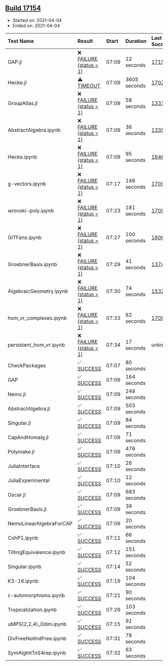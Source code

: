 ## [Build 17154](https://oscarci.mathematik.uni-kl.de/job/oscar/17154/)

* Started on: 2021-04-04
* Ended on: 2021-04-04

| Test Name    | Result | Start | Duration | Last Success | First Failure |
|:-------------|:-------|:------|:---------|:-------------|:--------------|
| GAP.jl | ❌ [FAILURE (status = 1)](https://oscarci.mathematik.uni-kl.de/job/oscar/17154/artifact/logs/build-17154/GAP.jl.log) | 07:09 | 12 seconds | [17153](https://oscarci.mathematik.uni-kl.de/job/oscar/17153/) | [17154](https://oscarci.mathematik.uni-kl.de/job/oscar/17154/) |
| Hecke.jl | ⚠ [TIMEOUT](https://oscarci.mathematik.uni-kl.de/job/oscar/17154/artifact/logs/build-17154/Hecke.jl.log) | 07:09 | 3605 seconds | [17022](https://oscarci.mathematik.uni-kl.de/job/oscar/17022/) | [17023](https://oscarci.mathematik.uni-kl.de/job/oscar/17023/) |
| GroupAtlas.jl | ❌ [FAILURE (status = 1)](https://oscarci.mathematik.uni-kl.de/job/oscar/17154/artifact/logs/build-17154/GroupAtlas.jl.log) | 07:09 | 58 seconds | [13311](https://oscarci.mathematik.uni-kl.de/job/oscar/13311/) | [13312](https://oscarci.mathematik.uni-kl.de/job/oscar/13312/) |
| AbstractAlgebra.ipynb | ❌ [FAILURE (status = 1)](https://oscarci.mathematik.uni-kl.de/job/oscar/17154/artifact/logs/build-17154/AbstractAlgebra.ipynb.log) | 07:09 | 36 seconds | [13355](https://oscarci.mathematik.uni-kl.de/job/oscar/13355/) | [13356](https://oscarci.mathematik.uni-kl.de/job/oscar/13356/) |
| Hecke.ipynb | ❌ [FAILURE (status = 1)](https://oscarci.mathematik.uni-kl.de/job/oscar/17154/artifact/logs/build-17154/Hecke.ipynb.log) | 07:09 | 95 seconds | [16463](https://oscarci.mathematik.uni-kl.de/job/oscar/16463/) | [16464](https://oscarci.mathematik.uni-kl.de/job/oscar/16464/) |
| g-vectors.ipynb | ❌ [FAILURE (status = 1)](https://oscarci.mathematik.uni-kl.de/job/oscar/17154/artifact/logs/build-17154/g-vectors.ipynb.log) | 07:17 | 148 seconds | [17099](https://oscarci.mathematik.uni-kl.de/job/oscar/17099/) | [17100](https://oscarci.mathematik.uni-kl.de/job/oscar/17100/) |
| wronski-poly.ipynb | ❌ [FAILURE (status = 1)](https://oscarci.mathematik.uni-kl.de/job/oscar/17154/artifact/logs/build-17154/wronski-poly.ipynb.log) | 07:23 | 181 seconds | [17098](https://oscarci.mathematik.uni-kl.de/job/oscar/17098/) | [17099](https://oscarci.mathematik.uni-kl.de/job/oscar/17099/) |
| GITFans.ipynb | ❌ [FAILURE (status = 1)](https://oscarci.mathematik.uni-kl.de/job/oscar/17154/artifact/logs/build-17154/GITFans.ipynb.log) | 07:27 | 100 seconds | [16068](https://oscarci.mathematik.uni-kl.de/job/oscar/16068/) | [16069](https://oscarci.mathematik.uni-kl.de/job/oscar/16069/) |
| GroebnerBasis.ipynb | ❌ [FAILURE (status = 1)](https://oscarci.mathematik.uni-kl.de/job/oscar/17154/artifact/logs/build-17154/GroebnerBasis.ipynb.log) | 07:29 | 41 seconds | [13748](https://oscarci.mathematik.uni-kl.de/job/oscar/13748/) | [13749](https://oscarci.mathematik.uni-kl.de/job/oscar/13749/) |
| AlgebraicGeometry.ipynb | ❌ [FAILURE (status = 1)](https://oscarci.mathematik.uni-kl.de/job/oscar/17154/artifact/logs/build-17154/AlgebraicGeometry.ipynb.log) | 07:30 | 74 seconds | [15322](https://oscarci.mathematik.uni-kl.de/job/oscar/15322/) | [15323](https://oscarci.mathematik.uni-kl.de/job/oscar/15323/) |
| hom_vr_complexes.ipynb | ❌ [FAILURE (status = 1)](https://oscarci.mathematik.uni-kl.de/job/oscar/17154/artifact/logs/build-17154/hom_vr_complexes.ipynb.log) | 07:33 | 62 seconds | [17099](https://oscarci.mathematik.uni-kl.de/job/oscar/17099/) | [17100](https://oscarci.mathematik.uni-kl.de/job/oscar/17100/) |
| persistent_hom_vr.ipynb | ❌ [FAILURE (status = 1)](https://oscarci.mathematik.uni-kl.de/job/oscar/17154/artifact/logs/build-17154/persistent_hom_vr.ipynb.log) | 07:34 | 17 seconds | unknown | unknown |
| CheckPackages | ✅ [SUCCESS](https://oscarci.mathematik.uni-kl.de/job/oscar/17154/artifact/logs/build-17154/CheckPackages.log) | 07:07 | 80 seconds |  |  |
| GAP | ✅ [SUCCESS](https://oscarci.mathematik.uni-kl.de/job/oscar/17154/artifact/logs/build-17154/GAP.log) | 07:09 | 164 seconds |  |  |
| Nemo.jl | ✅ [SUCCESS](https://oscarci.mathematik.uni-kl.de/job/oscar/17154/artifact/logs/build-17154/Nemo.jl.log) | 07:09 | 248 seconds |  |  |
| AbstractAlgebra.jl | ✅ [SUCCESS](https://oscarci.mathematik.uni-kl.de/job/oscar/17154/artifact/logs/build-17154/AbstractAlgebra.jl.log) | 07:09 | 503 seconds |  |  |
| Singular.jl | ✅ [SUCCESS](https://oscarci.mathematik.uni-kl.de/job/oscar/17154/artifact/logs/build-17154/Singular.jl.log) | 07:09 | 84 seconds |  |  |
| CapAndHomalg.jl | ✅ [SUCCESS](https://oscarci.mathematik.uni-kl.de/job/oscar/17154/artifact/logs/build-17154/CapAndHomalg.jl.log) | 07:09 | 71 seconds |  |  |
| Polymake.jl | ✅ [SUCCESS](https://oscarci.mathematik.uni-kl.de/job/oscar/17154/artifact/logs/build-17154/Polymake.jl.log) | 07:09 | 476 seconds |  |  |
| JuliaInterface | ✅ [SUCCESS](https://oscarci.mathematik.uni-kl.de/job/oscar/17154/artifact/logs/build-17154/JuliaInterface.log) | 07:10 | 26 seconds |  |  |
| JuliaExperimental | ✅ [SUCCESS](https://oscarci.mathematik.uni-kl.de/job/oscar/17154/artifact/logs/build-17154/JuliaExperimental.log) | 07:10 | 12 seconds |  |  |
| Oscar.jl | ✅ [SUCCESS](https://oscarci.mathematik.uni-kl.de/job/oscar/17154/artifact/logs/build-17154/Oscar.jl.log) | 07:09 | 683 seconds |  |  |
| GroebnerBasis.jl | ✅ [SUCCESS](https://oscarci.mathematik.uni-kl.de/job/oscar/17154/artifact/logs/build-17154/GroebnerBasis.jl.log) | 07:09 | 39 seconds |  |  |
| NemoLinearAlgebraForCAP | ✅ [SUCCESS](https://oscarci.mathematik.uni-kl.de/job/oscar/17154/artifact/logs/build-17154/NemoLinearAlgebraForCAP.log) | 07:09 | 20 seconds |  |  |
| CohP1.ipynb | ✅ [SUCCESS](https://oscarci.mathematik.uni-kl.de/job/oscar/17154/artifact/logs/build-17154/CohP1.ipynb.log) | 07:11 | 66 seconds |  |  |
| TiltingEquivalence.ipynb | ✅ [SUCCESS](https://oscarci.mathematik.uni-kl.de/job/oscar/17154/artifact/logs/build-17154/TiltingEquivalence.ipynb.log) | 07:12 | 151 seconds |  |  |
| Singular.ipynb | ✅ [SUCCESS](https://oscarci.mathematik.uni-kl.de/job/oscar/17154/artifact/logs/build-17154/Singular.ipynb.log) | 07:14 | 52 seconds |  |  |
| K3-16.ipynb | ✅ [SUCCESS](https://oscarci.mathematik.uni-kl.de/job/oscar/17154/artifact/logs/build-17154/K3-16.ipynb.log) | 07:19 | 104 seconds |  |  |
| c-automorphisms.ipynb | ✅ [SUCCESS](https://oscarci.mathematik.uni-kl.de/job/oscar/17154/artifact/logs/build-17154/c-automorphisms.ipynb.log) | 07:21 | 90 seconds |  |  |
| Tropicalization.ipynb | ✅ [SUCCESS](https://oscarci.mathematik.uni-kl.de/job/oscar/17154/artifact/logs/build-17154/Tropicalization.ipynb.log) | 07:26 | 103 seconds |  |  |
| uMPS(2,2,4)_0dim.ipynb | ✅ [SUCCESS](https://oscarci.mathematik.uni-kl.de/job/oscar/17154/artifact/logs/build-17154/uMPS-2-2-4-_0dim.ipynb.log) | 07:15 | 91 seconds |  |  |
| DivFreeNotIndFree.ipynb | ✅ [SUCCESS](https://oscarci.mathematik.uni-kl.de/job/oscar/17154/artifact/logs/build-17154/DivFreeNotIndFree.ipynb.log) | 07:31 | 78 seconds |  |  |
| SymAlgIntToS4rep.ipynb | ✅ [SUCCESS](https://oscarci.mathematik.uni-kl.de/job/oscar/17154/artifact/logs/build-17154/SymAlgIntToS4rep.ipynb.log) | 07:32 | 63 seconds |  |  |
